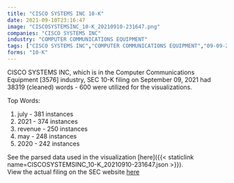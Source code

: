 ```yaml
---
title: "CISCO SYSTEMS INC 10-K"
date: 2021-09-10T23:16:47
image: "CISCOSYSTEMSINC_10-K_20210910-231647.png"
companies: "CISCO SYSTEMS INC"
industry: "COMPUTER COMMUNICATIONS EQUIPMENT"
tags: ["CISCO SYSTEMS INC","COMPUTER COMMUNICATIONS EQUIPMENT","09-09-2021","10-K"]
forms: "10-K"
---
```

CISCO SYSTEMS INC, which is in the Computer Communications Equipment [3576] industry, SEC 10-K filing on September 09, 2021 had 38319 (cleaned) words - 600 were utilized for the visualizations.

Top Words:
1. july - 381 instances
2. 2021 - 374 instances
3. revenue - 250 instances
4. may - 248 instances
5. 2020 - 242 instances


See the parsed data used in the visualization [here]({{< staticlink name=CISCOSYSTEMSINC_10-K_20210910-231647.json >}}).  
View the actual filing on the SEC website [here](https://www.sec.gov/Archives/edgar/data/858877/0000858877-21-000013.txt)